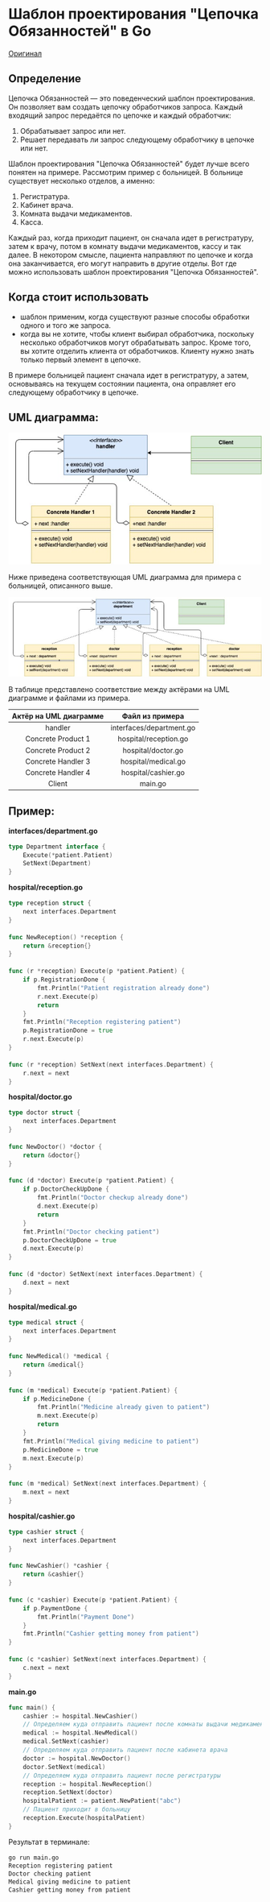 # Шаблон проектирования "Цепочка Обязанностей" в Go

[Оригинал](https://golangbyexample.com/chain-of-responsibility-design-pattern-in-golang/)

## Определение

Цепочка Обязанностей — это поведенческий шаблон проектирования. Он позволяет вам
создать цепочку обработчиков запроса. Каждый входящий запрос передаётся по цепочке
и каждый обработчик:

1. Обрабатывает запрос или нет.
2. Решает передавать ли запрос следующему обработчику в цепочке или нет.

Шаблон проектирования "Цепочка Обязанностей" будет лучше всего понятен на 
примере. Рассмотрим пример с больницей. В больнице существует несколько отделов,
а именно:

1. Регистратура.
2. Кабинет врача.
3. Комната выдачи медикаментов.
4. Касса.

Каждый раз, когда приходит пациент, он сначала идет в регистратуру, затем к врачу,
потом в комнату выдачи медикаментов, кассу и так далее. В некотором смысле, 
пациента направляют по цепочке и когда она заканчивается, его могут направить в 
другие отделы. Вот где можно использовать шаблон проектирования "Цепочка 
Обязанностей".

## Когда стоит использовать

* шаблон применим, когда существуют разные способы обработки одного и того же
запроса.
* когда вы не хотите, чтобы клиент выбирал обработчика, поскольку несколько 
обработчиков могут обрабатывать запрос. Кроме того, вы хотите отделить клиента
от обработчиков. Клиенту нужно знать только первый элемент в цепочке.
  
В примере больницей пациент сначала идет в регистратуру, а затем, основываясь на
текущем состоянии пациента, она оправляет его следующему обработчику в цепочке.

## UML диаграмма:

![UML1](images/image1.jpg)

Ниже приведена соответствующая UML диаграмма для примера с больницей, описанного 
выше.

![UML2](images/image2.jpg)

В таблице представлено соответствие между актёрами на UML диаграмме и файлами
из примера.

|  Актёр на UML диаграмме  | Файл из примера |
|:--------:|:-------:|
| handler  | interfaces/department.go  |
| Concrete Product 1 | hospital/reception.go |
| Concrete Product 2 | hospital/doctor.go |
| Concrete Handler 3 | hospital/medical.go |
| Concrete Handler 4 | hospital/cashier.go |
| Client  | main.go |

## Пример:

**interfaces/department.go**

```go
type Department interface {
    Execute(*patient.Patient)
    SetNext(Department)
}
```

**hospital/reception.go**

```go
type reception struct {
    next interfaces.Department
}

func NewReception() *reception {
    return &reception{}
}

func (r *reception) Execute(p *patient.Patient) {
    if p.RegistrationDone {
        fmt.Println("Patient registration already done")
        r.next.Execute(p)
        return
    }
    fmt.Println("Reception registering patient")
    p.RegistrationDone = true
    r.next.Execute(p)
}

func (r *reception) SetNext(next interfaces.Department) {
    r.next = next
}
```

**hospital/doctor.go**

```go
type doctor struct {
    next interfaces.Department
}

func NewDoctor() *doctor {
    return &doctor{}
}

func (d *doctor) Execute(p *patient.Patient) {
    if p.DoctorCheckUpDone {
        fmt.Println("Doctor checkup already done")
        d.next.Execute(p)
        return
    }
    fmt.Println("Doctor checking patient")
    p.DoctorCheckUpDone = true
    d.next.Execute(p)
}

func (d *doctor) SetNext(next interfaces.Department) {
    d.next = next
}
```

**hospital/medical.go**

```go
type medical struct {
    next interfaces.Department
}

func NewMedical() *medical {
    return &medical{}
}

func (m *medical) Execute(p *patient.Patient) {
    if p.MedicineDone {
        fmt.Println("Medicine already given to patient")
        m.next.Execute(p)
        return
    }
    fmt.Println("Medical giving medicine to patient")
    p.MedicineDone = true
    m.next.Execute(p)
}

func (m *medical) SetNext(next interfaces.Department) {
    m.next = next
}
```

**hospital/cashier.go**

```go
type cashier struct {
    next interfaces.Department
}

func NewCashier() *cashier {
    return &cashier{}
}

func (c *cashier) Execute(p *patient.Patient) {
    if p.PaymentDone {
        fmt.Println("Payment Done")
    }
    fmt.Println("Cashier getting money from patient")
}

func (c *cashier) SetNext(next interfaces.Department) {
    c.next = next
}
```

**main.go**

```go
func main() {
    cashier := hospital.NewCashier()
    // Определяем куда отправить пациент после комнаты выдачи медикаментов
    medical := hospital.NewMedical()
    medical.SetNext(cashier)
    // Определяем куда отправить пациент после кабинета врача
    doctor := hospital.NewDoctor()
    doctor.SetNext(medical)
    // Определяем куда отправить пациент после регистратуры
    reception := hospital.NewReception()
    reception.SetNext(doctor)
    hospitalPatient := patient.NewPatient("abc")
    // Пациент приходит в больницу
    reception.Execute(hospitalPatient)
}
```

Результат в терминале:

```shell
go run main.go
Reception registering patient
Doctor checking patient
Medical giving medicine to patient
Cashier getting money from patient
```